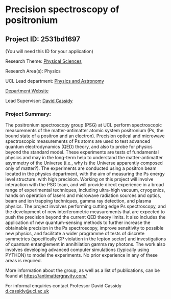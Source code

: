 # Precision spectroscopy of positronium

## Project ID: **2531bd1697**
(You will need this ID for your application)

Research Theme: [Physical Sciences](../themes/physical-sciences.md)

Research Area(s):
Physics

UCL Lead department: [Physics and Astronomy](../departments/physics-and-astronomy.md)

[Department Website](https://www.ucl.ac.uk/physics-astronomy)

Lead Supervisor: [David Cassidy](https://profiles.ucl.ac.uk/35505)

### Project Summary:

The positronium spectroscopy group (PSG) at UCL perform spectroscopic measurements of the matter-antimatter atomic system positronium (Ps, the bound state of a positron and an electron). Precision optical and microwave spectroscopic measurements of Ps atoms are used to test advanced quantum electrodynamics (QED) theory, and also to probe for physics beyond the standard model. These experiments are tests of fundamental physics and may in the long-term help to understand the matter-antimatter asymmetry of the Universe (i.e., why is the Universe apparently composed only of matter?). The experiments are conducted using a positron beam located in the physics department, with the aim of measuring the Ps energy level structure. with high precision. Working on this project will involve interaction with the PSG team, and will provide direct experience in a broad range of experimental techniques, including ultra-high vacuum, cryogenics, hands on operation of lasers and microwave radiation sources and optics, beam and ion trapping techniques, gamma ray detection, and plasma physics. The project involves performing cutting edge Ps spectroscopy, and the development of new interferometric measurements that are expected to push the precision beyond the current QED theory limits. It also includes the application of new quantum-sensing methods to further increase the obtainable precision in the Ps spectroscopy, improve sensitivity to possible new physics, and facilitate a wider programme of tests of discrete symmetries (specifically CP violation in the lepton sector) and investigations of quantum entanglement in annihilation gamma ray photons. The work also involves developing advanced computer simulations (typically using PYTHON) to model the experiments. No prior experience in any of these areas is required. 

More information about the group, as well as a list of publications, can be found at https://antimattergravity.com/

For informal enquiries contact Professor David Cassidy d.cassidy@ucl.ac.uk
